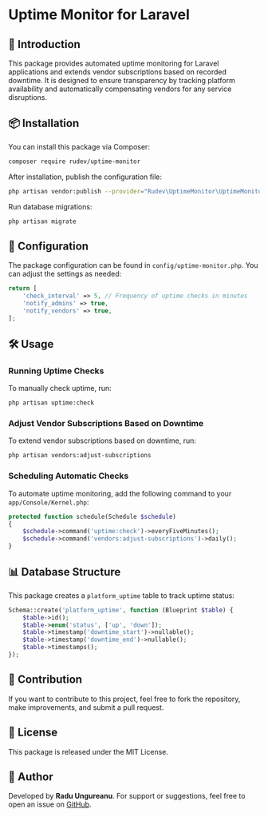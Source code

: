 # Uptime Monitor for Laravel

## 🚀 Introduction
This package provides automated uptime monitoring for Laravel applications and extends vendor subscriptions based on recorded downtime. It is designed to ensure transparency by tracking platform availability and automatically compensating vendors for any service disruptions.

## 📦 Installation

You can install this package via Composer:
```sh
composer require rudev/uptime-monitor
```

After installation, publish the configuration file:
```sh
php artisan vendor:publish --provider="Rudev\UptimeMonitor\UptimeMonitorServiceProvider"
```

Run database migrations:
```sh
php artisan migrate

```

## 🔧 Configuration
The package configuration can be found in `config/uptime-monitor.php`. You can adjust the settings as needed:
```php
return [
    'check_interval' => 5, // Frequency of uptime checks in minutes
    'notify_admins' => true,
    'notify_vendors' => true,
];
```

## 🛠 Usage
### Running Uptime Checks
To manually check uptime, run:
```sh
php artisan uptime:check
```

### Adjust Vendor Subscriptions Based on Downtime
To extend vendor subscriptions based on downtime, run:
```sh
php artisan vendors:adjust-subscriptions
```

### Scheduling Automatic Checks
To automate uptime monitoring, add the following command to your `app/Console/Kernel.php`:
```php
protected function schedule(Schedule $schedule)
{
    $schedule->command('uptime:check')->everyFiveMinutes();
    $schedule->command('vendors:adjust-subscriptions')->daily();
}
```

## 📊 Database Structure
This package creates a `platform_uptime` table to track uptime status:
```php
Schema::create('platform_uptime', function (Blueprint $table) {
    $table->id();
    $table->enum('status', ['up', 'down']);
    $table->timestamp('downtime_start')->nullable();
    $table->timestamp('downtime_end')->nullable();
    $table->timestamps();
});
```

## 🤝 Contribution
If you want to contribute to this project, feel free to fork the repository, make improvements, and submit a pull request.

## 📄 License
This package is released under the MIT License.

## 📝 Author
Developed by **Radu Ungureanu**.
For support or suggestions, feel free to open an issue on [GitHub](https://github.com/rudev/uptime-monitor).

